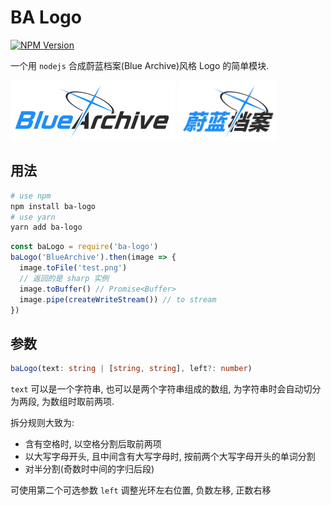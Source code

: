 # BA Logo

[![NPM Version](https://img.shields.io/npm/v/node-mirai-arknights)](https://www.npmjs.com/package/ba-logo)

一个用 `nodejs` 合成蔚蓝档案(Blue Archive)风格 Logo 的简单模块.

<img src='docs/ba.png' height="96px" />
<img src='docs/ba-cn.png' height="96px" />

## 用法

```sh
# use npm
npm install ba-logo
# use yarn
yarn add ba-logo
```

```js
const baLogo = require('ba-logo')
baLogo('BlueArchive').then(image => {
  image.toFile('test.png')
  // 返回的是 sharp 实例
  image.toBuffer() // Promise<Buffer>
  image.pipe(createWriteStream()) // to stream
})
```

## 参数

```ts
baLogo(text: string | [string, string], left?: number)
```

`text` 可以是一个字符串, 也可以是两个字符串组成的数组, 为字符串时会自动切分为两段, 为数组时取前两项.

拆分规则大致为:

- 含有空格时, 以空格分割后取前两项
- 以大写字母开头, 且中间含有大写字母时, 按前两个大写字母开头的单词分割
- 对半分割(奇数时中间的字归后段)

可使用第二个可选参数 `left` 调整光环左右位置, 负数左移, 正数右移
